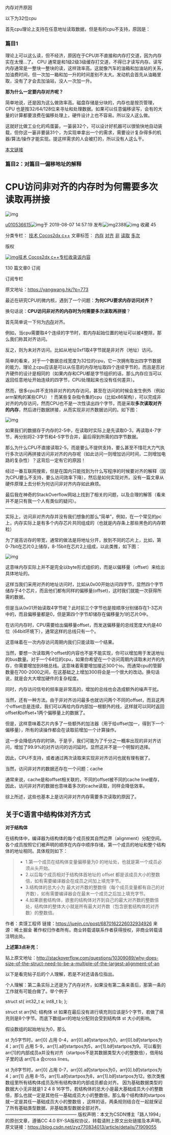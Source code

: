 内存对齐原因

以下为32位cpu

首先cpu理论上支持在任意地址读取数据，但是有的cpu不支持，原因是：

### 篇目1

理论上可以这么读，但不经济，原因在于CPU并不直接和内存打交道，因为内存实在太慢...了。
CPU 通常是和1级2级3级缓存打交道，不得已才读写内存。读写内存通常是一整块一整块的读，这样效率高。这就像汽车的油箱和加油站的关系，加油费时间，但一次加一箱和加一升的时间差别不太大。发动机会首先从油箱里取，没有了才会去加油站，没人一次加一升。

**那为什么一定要内存对齐呢？**

简单地说，还是因为这么做效率高。磁盘存储是分块的，内存也是按页管理，CPU 也是按32/64/128位来寻址和处理数据。如果可以任意偏移读写，会有的大量的计算都要浪费在偏移处理上，硬件设计上也不容易。所以没人这么做。

这就好比做工业化的鸡蛋篓，一篓装32个，可以设计好机器可以很愉快地自动装载，但你这一篓非要装31个，为实现单拿出一个的需求，需要设计复杂得多的机器/算法/操作才能实现。提这样需求的人会被打的，所以没有人这么干。

[本文链接](https://segmentfault.com/u/myskies)

### 篇目2：对篇目一偏移地址的解释

# CPU访问非对齐的内存时为何需要多次读取再拼接

![img](%E5%86%85%E5%AD%98%E5%AF%B9%E9%BD%90.assets/reprint.png)

[u010536615](https://blog.csdn.net/u010536615)![img](%E5%86%85%E5%AD%98%E5%AF%B9%E9%BD%90.assets/newCurrentTime2.png)于 2019-08-07 14:57:19 发布![img](%E5%86%85%E5%AD%98%E5%AF%B9%E9%BD%90.assets/articleReadEyes2.png)2388![img](%E5%86%85%E5%AD%98%E5%AF%B9%E9%BD%90.assets/tobarCollect2.png) 收藏 45

分类专栏： [技术 Cocos2dx c++](https://blog.csdn.net/u010536615/category_2815873.html) 文章标签： [内存](https://so.csdn.net/so/search/s.do?q=内存&t=all&o=vip&s=&l=&f=&viparticle=) [对齐](https://so.csdn.net/so/search/s.do?q=对齐&t=all&o=vip&s=&l=&f=&viparticle=) [非](https://so.csdn.net/so/search/s.do?q=非&t=all&o=vip&s=&l=&f=&viparticle=) [读取](https://so.csdn.net/so/search/s.do?q=读取&t=all&o=vip&s=&l=&f=&viparticle=) [多次](https://so.csdn.net/so/search/s.do?q=多次&t=all&o=vip&s=&l=&f=&viparticle=)

版权

[![img](%E5%86%85%E5%AD%98%E5%AF%B9%E9%BD%90.assets/resize,m_fixed,h_64,w_64.png)技术 Cocos2dx c++专栏收录该内容](https://blog.csdn.net/u010536615/category_2815873.html)

130 篇文章0 订阅

订阅专栏

原文地址：https://yangwang.hk/?p=773

最近在研究CPU的微内核，遇到了一个问题：**为何CPU要求内存访问对齐？**

换句话说：**CPU访问非对齐的内存时为何需要多次读取再拼接**？

首先简单说一下何为[内存](https://so.csdn.net/so/search?q=内存&spm=1001.2101.3001.7020)对齐。

例如，当cpu需要取4个连续的字节时，若内存起始位置的地址可以被4整除，那么我们称其对齐访问。

反之，则为未对齐访问。比如从地址0xf1取4字节就是非对齐（地址）访问。

简单的看来，对于一个数据总线宽度为32位的cpu，它一次拥有取出四字节数据的能力，理论上cpu应该是可以从任意的内存地址取四个连续字节的，而且是否对齐硬件的设计是相同的（如果内存和CPU都是字节组织的话，那么内存应当可以返回任意地址开始连续的四字节，CPU处理起来也没有任何差异）。

然而，很多cpu并不支持非对齐的内存访问，甚至在访问的时候会发生例外（例如arm架构的某些CPU）！而某些复杂指令集的cpu（比如x86架构），可以完成非对齐的内存访问，然而CPU也不是一次性读出四个字节，而是采取**多次读取对齐的内存**，然后进行数据拼接，从而实现非对齐数据访问的。如下图：

![img](%E5%86%85%E5%AD%98%E5%AF%B9%E9%BD%90.assets/watermark,type_ZmFuZ3poZW5naGVpdGk,shadow_10,text_aHR0cHM6Ly9ibG9nLmNzZG4ubmV0L3UwMTA1MzY2MTU=,size_16,color_FFFFFF,t_70.jpeg)

如果我们的数据存于内存的2-5中，在读取时实际上是先读取0-3，再读取4-7字节，再分别将2-3字节和4-5字节合并，最后得到所需的四字节数据。

那么为什么CPU不直接读取2-5，而是要么不提供支持，要么甚至不惜花大力气执行多次访问再拼接访问非对齐的内存呢（如此访问一则增加访问时间，二则增加电路的复杂性）？这背后一定有它的原因！

经过一番互联网搜索，但是在国内只能找到为什么写程序的时候要对齐的解释（因为CPU要么不支持，要么访问效率下降），然后是如何实现对齐。没有一篇文章从硬件原理上去分析为何访问非对齐内存如此麻烦。

最后我在神奇的StackOverflow网站上找到了相关的问题，以及合理的解答（看来并不是只有我一个人有类似的疑问）。

------

实际上，访问非对齐内存并没有我们想象的那么“简单”，例如，在一个常见的pc上，内存实际上是有多个内存芯片共同组成的（也就是内存条上那些黑色的内存颗粒）

为了提高访存的带宽，通常的做法是将地址分开，放到不同的芯片上，比如，第0-7bit在芯片0上储存，8-15bit在芯片2上组成，以此类推，如下图：

![img](%E5%86%85%E5%AD%98%E5%AF%B9%E9%BD%90.assets/watermark,type_ZmFuZ3poZW5naGVpdGk,shadow_10,text_aHR0cHM6Ly9ibG9nLmNzZG4ubmV0L3UwMTA1MzY2MTU=,size_16,color_FFFFFF,t_70-16910553897685.jpeg)

这意味内存实际上并不是完全以byte形式组织的，而是以偏移量（offset）来给出具体地址的。

这样当我们采用对齐的地址访问时，比如从0x00开始访问四字节，显然四个字节储存于4个芯片，而且他们都有同样的偏移量(offset)，这时我们就能一次获得所需的数据。

但是当从0x01开始读取4字节呢？此时前三个字节也是按顺序分别储存在1-3芯片中的，而且偏移量都是0，但是第四个字节却储存在偏移量为1的芯片0中。

在访问内存时，CPU需要给出偏移量offset，而发送偏移量的总线宽度大约是40位（64bit环境下），通常这样的总线只有一个。

这意味着在一次内存访问周期内我们只能读取一个结果。

当然，要想一次读取两个offset的内容也不是不能实现，你可以增加用于发送地址的bus数量。对于一个64位的cpu，如果你希望在一个访问周期内读取未对齐的内存，你需要增加到8根总线。这意味着需要增加接近300个io。而通常cpu的管脚数量在700-2000之间，在这基础之上增加300将会是一个很大的改动。换句话说，就是会大大增加硬件的复杂程度。

同时，内存访问信号的频率是非常高的，增加的总线也会造成额外的噪声干扰。

当然，还有一种方法。由于非对齐访问最多也就访问两个不同的offset，而且这两个offset总是连续，我们可以再给内存内部加一根额外的线，这样就可以同时返回offset和offset+1两个偏移量上的数据了。

但是，这样意味着芯片内多了一些额外的加法器（用于给offset加一，得到下一个偏移量），所有的读操作都会在读取前增加一个计算操作。

这一步会降低内存的时钟。于是乎，我们可能为了千分之一概率出现的非对齐访问，增加了99.9%的对齐访问的访问延时。显然这并不是一个明智的选择。

因此，CPU不支持，或者通过两次读取来实现非对齐访问也就有理有据了。

当然，访问非对齐的数据还存在一个问题：cache

通常来说，cache是和offset相关联的，不同的offset被不同的cache line缓存，因此，访问非对齐的数据也意味着多次的cache读取，同样会降低效率。

综上所述，这些也基本上是访问非对齐内存需要多次读取的原因了。



## 关于C语言中结构体对齐方式

**对于结构体**

在结构体中，编译器为结构体的每个成员按其自然边界（alignment）分配空间。各个成员按照它们被声明的顺序在内存中顺序存储，第一个成员的地址和整个结构体的地址相同。具体规则如下：

> - 1.第一个成员在结构体变量偏移量为0 的地址处，也就是第一个成员必须从头开始。
> - 2.以后每个成员相对于结构体首地址的 offset 都是该成员大小的整数倍，如有需要编译器会在成员之间加上填充字节。
> - 3.结构体的总大小为 最大对齐数的整数倍（每个成员变量都有自己的对齐数），如有需要编译器会在最末一个成员之后加上填充字节。
> - 4.如果嵌套结构体，嵌套的结构体对齐到自己的最大对齐数的整数倍处，结构体的整体大小就是所有最大对齐数（包含嵌套结构体的对齐数）的整数倍。



作者：卖馍工程师
链接：https://juejin.cn/post/6870162226032934926
来源：稀土掘金
著作权归作者所有。商业转载请联系作者获得授权，非商业转载请注明出处。

**上述第3点补充：**

贴上原文地址：http://stackoverflow.com/questions/10309089/why-does-size-of-the-struct-need-to-be-a-multiple-of-the-largest-alignment-of-an


以下是看完帖子后的个人理解，若是不对还请各位指出。

个人理解：第二条实际上还是为了内存对齐，如果没有第二条来善后，那第一条的工作就有可能白做了。举个例子

struct st{
    int32_t a;
    int8_t  b;
};

struct st arr[N];
结构体 st 如果在最后没有进行填充则应该是5个字节，若做了填充则是8个字节。而底下数组arr的地址分配则会受到结构体 st 大小的影响。

假设数组的起始地址为0，那么

st 为5字节时，arr[0] 占用 0-4，arr[0].a的startpos为0，arr[0].b的startpos为4；arr[1] 占用 5-9，arr[1].a的startpos为5，arr[1].b的startpos为9。可以看到arr[1]的内部成员a并没有对齐（startpos不是其数据类型大小的整数倍），借用帖子里的话 arr[1].a 会cross lines。

st 为8字节时，arr[0] 占用 0-7，arr[0].a的startpos为0，arr[0].b的startpos为4；arr[1] 占用 8-15，arr[1].a的startpos为8，arr[1].b的startpos为12。依次类推数组里所有结构体成员及所有结构体的内部成员都会对齐。
因为基础数据类型的数据大小无非就是1 2 4 8 16字节，若结构体的总大小是最大基础成员大小的整数倍，那么也就一定是其他任一基础成员大小的整数倍，那么每个结构体的startpos就一定是其任一基础成员大小的整数倍 ，这样的话，两条规则结合在一起就保证了所有基础类型数据、非基础类型数据全部对齐。
————————————————
版权声明：本文为CSDN博主「路人1994」的原创文章，遵循CC 4.0 BY-SA版权协议，转载请附上原文出处链接及本声明。
原文链接：https://blog.csdn.net/zyz770834013/article/details/71909055